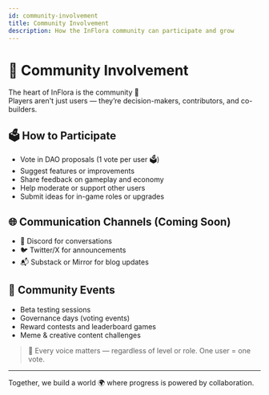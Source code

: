 ```yaml
---
id: community-involvement
title: Community Involvement
description: How the InFlora community can participate and grow
---
```


# 🤝 Community Involvement

The heart of InFlora is the community 💚  
Players aren't just users — they’re decision-makers, contributors, and co-builders.

## 🗳️ How to Participate

- Vote in DAO proposals (1 vote per user 🗳️)
- Suggest features or improvements
- Share feedback on gameplay and economy
- Help moderate or support other users
- Submit ideas for in-game roles or upgrades

## 🌐 Communication Channels (Coming Soon)

- 🧵 Discord for conversations
- 🐦 Twitter/X for announcements
- 📬 Substack or Mirror for blog updates

## 🎉 Community Events

- Beta testing sessions
- Governance days (voting events)
- Reward contests and leaderboard games
- Meme & creative content challenges

> 🧠 Every voice matters — regardless of level or role. One user = one vote.

---

Together, we build a world 🌍 where progress is powered by collaboration.
